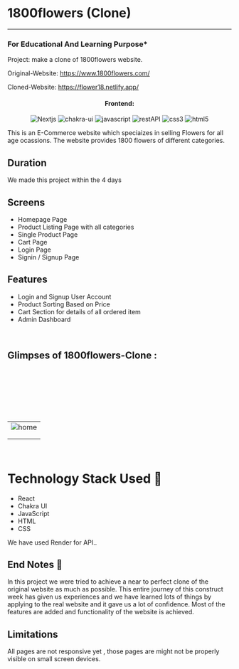 # 1800flowers (Clone)
-----

### For Educational And Learning Purpose*
Project: make a clone of 1800flowers website.

Original-Website: https://www.1800flowers.com/

Cloned-Website: https://flower18.netlify.app/

<h4 align="center">Frontend:</h4>

<p align="center">
  <img src="https://img.shields.io/badge/React-20232A?style=for-the-badge&logo=react&logoColor=61DAFB" alt="Nextjs" />
  <img src="https://img.shields.io/badge/Chakra%20UI-3bc7bd?style=for-the-badge&logo=chakraui&logoColor=white" alt="chakra-ui" />
  <img src="https://img.shields.io/badge/JavaScript-323330?style=for-the-badge&logo=javascript&logoColor=F7DF1E" alt="javascript" />
  <img src="https://img.shields.io/badge/Render-02303A?style=for-the-badge&logo=react-router&logoColor=white" alt="restAPI" />
  <img src="https://img.shields.io/badge/CSS-1572B6?style=for-the-badge&logo=css3&logoColor=white" alt="css3" />
  <img src="https://img.shields.io/badge/HTML-E34F26?style=for-the-badge&logo=html5&logoColor=white" alt="html5" />
</p>

This is an E-Commerce website which speciaizes in selling Flowers for all age ocassions. The website provides 1800 flowers of different categories.



## Duration 
We made this project within the 4 days
<br />

## Screens 
- Homepage Page
- Product Listing Page with all categories
- Single Product Page
- Cart Page
- Login Page
- Signin / Signup Page


##  Features
- Login and Signup User Account
- Product Sorting Based on Price
- Cart Section for details of all ordered item
- Admin Dashboard
<br />


## Glimpses of 1800flowers-Clone :
<table>
  <tr>
    <td><img src="https://user-images.githubusercontent.com/110329801/229410614-576ebf03-7115-47e6-9866-9adeecee9ce7.png"  alt="home" /></td>
  </tr>
  <br/>
  <br/>
  <tr>
    <td><img src="https://user-images.githubusercontent.com/110329801/229411179-3736ea32-adea-4e0a-bc82-d72f054ee258.png"  alt="" /></td>
  </tr>
  <br/>
  <br/>
  <tr>
    <td><img src="https://user-images.githubusercontent.com/110329801/229411490-66ccdde2-fa29-4bae-837b-d2601ad0818c.png"  alt="" /></td>
  </tr>
  <br/>
  <br/>

</table>

<br />


# Technology Stack Used 🌟
* React
* Chakra UI
* JavaScript
* HTML
* CSS

We have used Render for API..


## End Notes 📑
In this project we were tried to achieve a near to perfect clone of the original website as much as possible. This entire journey of this construct week has given us experiences and we have learned lots of things by applying to the real website and it gave us a lot of confidence. Most of the features are added and functionality of the website is achieved.

## Limitations
All pages are not responsive yet , those pages are might not be properly visible on small screen devices.
